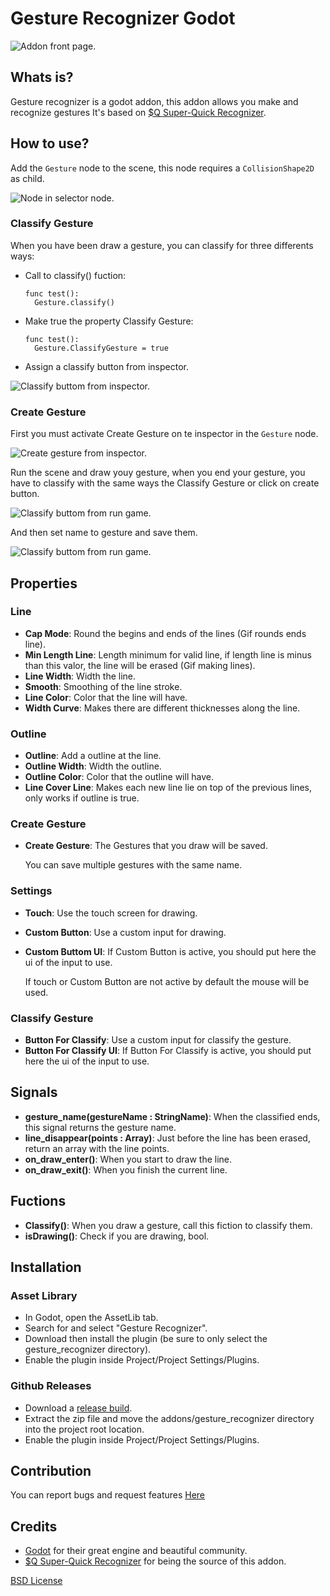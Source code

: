 # Gesture Recognizer Godot

![Addon front page.](/pictures/1.1portada.png)

## Whats is?
  Gesture recognizer is a godot addon, this addon allows you make and recognize gestures
  It's based on [$Q Super-Quick Recognizer](http://depts.washington.edu/acelab/proj/dollar/qdollar.html).

## How to use?
  Add the `Gesture` node to the scene, this node requires a `CollisionShape2D` as child.

  ![Node in selector node.](/pictures/2.1Node.png)

### Classify Gesture
  When you have been draw a gesture, you can classify for three differents ways:

  - Call to classify() fuction:
    ```
    func test():
      Gesture.classify()
    ```
    
  - Make true the property Classify Gesture:
    ```
    func test():
      Gesture.ClassifyGesture = true
    ```
    
  - Assign a classify button from inspector.

   ![Classify buttom from inspector.](/pictures/2.2.1ButtonForClassify.png)
    
### Create Gesture
  First you must activate Create Gesture on te inspector in the `Gesture` node.

  ![Create gesture from inspector.](/pictures/2.3.1CreateGesture.png)

  Run the scene and draw youy gesture, when you end your gesture, you have to classify with the same ways the Classify Gesture or click on create button.

  ![Classify buttom from run game.](/pictures/2.3.2CreateButton.png)

  And then set name to gesture and save them.

  ![Classify buttom from run game.](/pictures/2.3.2SaveGesture.png)


## Properties
### Line

  - **Cap Mode**: Round the begins and ends of the lines (Gif rounds ends line).
  - **Min Length Line**: Length minimum for valid line, if length line is minus than this valor, the line will be erased (Gif making lines).
  - **Line Width**: Width the line.
  - **Smooth**: Smoothing of the line stroke.
  - **Line Color**: Color that the line will have.
  - **Width Curve**: Makes there are different thicknesses along the line.

### Outline
  - **Outline**: Add a outline at the line.
  - **Outline Width**: Width the outline.
  - **Outline Color**: Color that the outline will have.
  - **Line Cover Line**: Makes each new line lie on top of the previous lines, only works if outline is true.

### Create Gesture
  - **Create Gesture**: The Gestures that you draw will be saved.

    You can save multiple gestures with the same name.

### Settings
  - **Touch**: Use the touch screen for drawing.
  - **Custom Button**: Use a custom input for drawing.
  - **Custom Buttom UI**: If Custom Button is active, you should put here the ui of the input to use.

    If touch or Custom Button are not active by default the mouse will be used.

### Classify Gesture
  - **Button For Classify**: Use a custom input for classify the gesture.
  - **Button For Classify UI**: If Button For Classify is active, you should put here the ui of the input to use.

## Signals
  - **gesture_name(gestureName : StringName)**: When the classified ends, this signal returns the gesture name.
  - **line_disappear(points : Array)**: Just before the line has been erased, return an array with the line points.
  - **on_draw_enter()**: When you start to draw the line.
  - **on_draw_exit()**: When you finish the current line.

## Fuctions
  - **Classify()**: When you draw a gesture, call this fiction to classify them.
  - **isDrawing()**: Check if you are drawing, bool.

## Installation
### Asset Library
  - In Godot, open the AssetLib tab.
  - Search for and select "Gesture Recognizer".
  - Download then install the plugin (be sure to only select the gesture_recognizer directory).
  - Enable the plugin inside Project/Project Settings/Plugins.


### Github Releases
  - Download a [release build](https://github.com/Little-Fish-hub/Gesture-Recognizer-Godot/releases).
  - Extract the zip file and move the addons/gesture_recognizer directory into the project root location.
  - Enable the plugin inside Project/Project Settings/Plugins.

## Contribution
You can report bugs and request features [Here](https://docs.google.com/forms/d/e/1FAIpQLSeUo-z8ntYPC9lA2XKznybW1dPt7ZbBvssEAo7JZpW-oBeRAw/viewform?usp=sf_link)

## Credits
  - [Godot](https://godotengine.org/) for their great engine and beautiful community.
  - [$Q Super-Quick Recognizer](http://depts.washington.edu/acelab/proj/dollar/qdollar.html) for being the source of this addon.



[BSD License](https://github.com/Little-Fish-hub/Gesture-Recognizer-Godot/blob/main/LICENSE.md)